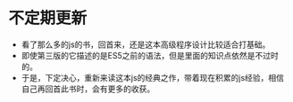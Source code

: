 # 不定期更新

* 看了那么多的js的书，回首来，还是这本高级程序设计比较适合打基础。
* 即使第三版的它描述的是ES5之前的语法，但是里面的知识点依然是不过时的。
* 于是，下定决心，重新来读这本js的经典之作，带着现在积累的js经验，相信自己再回首此书时，会有更多的收获。


